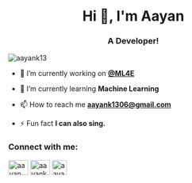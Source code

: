 <h1 align="center">Hi 👋, I'm Aayan</h1>
<h3 align="center">A Developer!</h3>

<p align="left"> <img src="https://komarev.com/ghpvc/?username=aayank13&label=Profile%20views&color=0e75b6&style=flat" alt="aayank13" /> </p>

- 🔭 I’m currently working on **[@ML4E](https://github.com/aayank13/ml4e)**

- 🌱 I’m currently learning **Machine Learning**

- 📫 How to reach me **aayank1306@gmail.com**

- ⚡ Fun fact **I can also sing.**

<h3 align="left">Connect with me:</h3>
<p align="left">
<a href="https://twitter.com/aayan_k14" target="blank"><img align="center" src="https://raw.githubusercontent.com/rahuldkjain/github-profile-readme-generator/master/src/images/icons/Social/twitter.svg" alt="aayan_k14" height="30" width="40" /></a>
<a href="https://instagram.com/aayank_13" target="blank"><img align="center" src="https://raw.githubusercontent.com/rahuldkjain/github-profile-readme-generator/master/src/images/icons/Social/instagram.svg" alt="aayank_13" height="30" width="40" /></a>
<a href="https://www.linkedin.com/in/aayank13" target="blank"><img align="center" src="https://img.freepik.com/premium-vector/linkedin-logo_578229-227.jpg" alt="aayank_13" height="30" width="auto" /></a>
</p>




